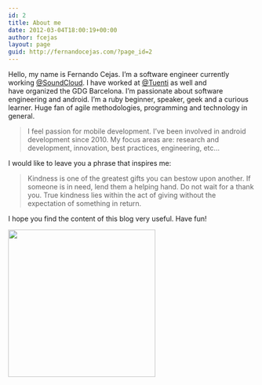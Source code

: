 ```yaml
---
id: 2
title: About me
date: 2012-03-04T18:00:19+00:00
author: fcejas
layout: page
guid: http://fernandocejas.com/?page_id=2
---
```

Hello, my name is Fernando Cejas. I&#8217;m a software engineer currently working [@SoundCloud](https://twitter.com/soundcloud). I have worked at [@Tuenti](https://twitter.com/tuenti) as well and have organized the GDG Barcelona. I&#8217;m passionate about software engineering and android. I&#8217;m a ruby beginner, speaker, geek and a curious learner. Huge fan of agile methodologies, programming and technology in general.

> I feel passion for mobile development. I&#8217;ve been involved in android development since 2010. My focus areas are: research and development, innovation, best practices, engineering, etc&#8230;

I would like to leave you a phrase that inspires me:

> Kindness is one of the greatest gifts you can bestow upon another. If someone is in need, lend them a helping hand. Do not wait for a thank you. True kindness lies within the act of giving without the expectation of something in return.

I hope you find the content of this blog very useful. Have fun!

[<img class="   aligncenter wp-image-152 size-medium" src="http://fernandocejas.com/wp-content/uploads/2012/03/penano_event_droid_color-300x300.png" alt="" width="300" height="300" srcset="http://fernandocejas.com/wp-content/uploads/2012/03/penano_event_droid_color-300x300.png 300w, http://fernandocejas.com/wp-content/uploads/2012/03/penano_event_droid_color-150x150.png 150w, http://fernandocejas.com/wp-content/uploads/2012/03/penano_event_droid_color.png 450w" sizes="(max-width: 300px) 100vw, 300px" />](http://fernandocejas.com/wp-content/uploads/2012/03/penano_event_droid_color.png)
